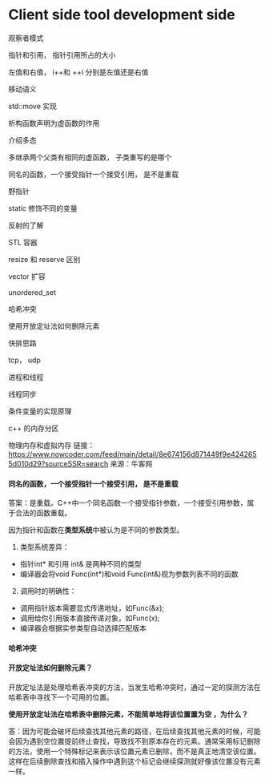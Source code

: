 # Client side tool development side

观察者模式

指针和引用， 指针引用所占的大小

左值和右值， i++和 ++i 分别是左值还是右值

移动语义

std::move 实现

析构函数声明为虚函数的作用

介绍多态

多继承两个父类有相同的虚函数， 子类重写的是哪个

同名的函数，一个接受指针一个接受引用， 是不是重载

野指针

static 修饰不同的变量

反射的了解

 STL 容器

resize 和 reserve 区别

vector 扩容

unordered_set

哈希冲突

使用开放定址法如何删除元素

快排思路

tcp， udp

进程和线程

线程同步

条件变量的实现原理

c++ 的内存分区

物理内存和虚拟内存
链接：https://www.nowcoder.com/feed/main/detail/8e674156d871449f9e4242655d010d29?sourceSSR=search
来源：牛客网





#### 同名的函数，一个接受指针一个接受引用， 是不是重载



答案：是重载。C++中一个同名函数一个接受指针参数，一个接受引用参数，属于合法的函数重载。

因为指针和函数在**类型系统**中被认为是不同的参数类型。

1. 类型系统差异：

- 指针int* 和引用 int& 是两种不同的类型
- 编译器会将void Func(int*)和void Func(int&)视为参数列表不同的函数

2. 调用时的明确性：

- 调用指针版本需要显式传递地址，如Func(&x);
- 调用给你引用版本直接传递对象，如Func(x);
- 编译器会根据实参类型自动选择匹配版本

#### 哈希冲突



#### 开放定址法如何删除元素？

开放定址法是处理哈希表冲突的方法，当发生哈希冲突时，通过一定的探测方法在哈希表中寻找下一个可用的位置。



**使用开放定址法在哈希表中删除元素，不能简单地将该位置置为空 ，为什么？**

答：因为可能会破坏后续查找其他元素的路径，在后续查找其他元素的时候，可能会因为遇到空位置提前终止查找，导致找不到原本存在的元素。通常采用标记删除的方法，使用一个特殊标记来表示该位置元素已删除，而不是真正地清空该位置。这样在后续删除查找和插入操作中遇到这个标记会继续探测就好像该位置没有元素一样。

